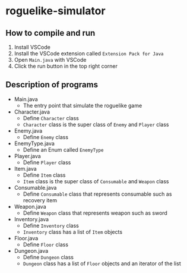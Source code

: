 # roguelike-simulator
## How to compile and run
1. Install VSCode
2. Install the VSCode extension called `Extension Pack for Java`
3. Open `Main.java` with VSCode
4. Click the run button in the top right corner

## Description of programs
- Main.java
  - The entry point that simulate the roguelike game
- Character.java
  - Define `Character` class
  - `Character` class is the super class of `Enemy` and `Player` class
- Enemy.java
  - Define `Enemy` class
- EnemyType.java
  - Define an Enum called `EnemyType`
- Player.java
  - Define `Player` class
- Item.java
  - Define `Item` class
  - `Item` class is the super class of `Consumable` and `Weapon` class
- Consumable.java
  - Define `Consumable` class that represents consumable such as recovery item
- Weapon.java
  - Define `Weapon` class that represents weapon such as sword
- Inventory.java
  - Define `Inventory` class
  - `Inventory` class has a list of `Item` objects
- Floor.java
  - Define `Floor` class
- Dungeon.java
  - Define `Dungeon` class
  - `Dungeon` class has a list of `Floor` objects and an iterator of the list


